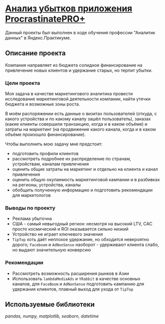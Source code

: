 # [Анализ убытков приложения ProcrastinatePRO+](app_unit_economics.ipynb)

Данный проекты был выполнен в ходе обучения профессии "Аналитик данных" в Яндекс.Практикуме.  

## Описание проекта
Компания направляет из бюджета солидное финансирование на привлечение новых клиентов и удержание старых, но терпит убытки.

### Цели проекта
Моя задача в качестве маркетингового аналитика провести исследование маркетинговой деятельности компании, найти утечки бюджета и возможные зоны роста.

В моём распоряжении есть данные о визитах пользователей (откуда, с какого устройства и по какому каналу зашёл пользователь), заказах (какие клиенты совершили транзакцию, когда и в каком объёме) и затраты на маркетинг (на продвижение какого канала, когда и в каком объёме произошло финансирование).

Чтобы выполнить мою задачу мне предстоит:

* подготовить профили клиентов 
* рассмотреть подробнее их распределение по странам, устройствам, каналам привлечения
* оценить общие затраты на маркетинг и отдельно на клиента и канал привлечения
* оценить общую окупаемость маркетинговой кампании и в разбивках на регионы, устройства, каналы
* обобщить полученную информацию и подготовить рекомендации для маркетологов

### Выводы по проекту  
* Реклама убыточна
* США - самый невыгодный регион: несмотря на высокий LTV, CAC просто космический и ROI оказывается сильно низкий
* Устройство не играет ключевого значения
* `TipTop` хоть даёт неплохое удержание, но обходится невероятно дорого; `Faceboom` и `AdNonSense` наоборот - удерживают клиента слабо, но выдают значительную конверсию

### Рекомендации  
* Рассмотреть возможность расширения рынков в Азии
* Использовать `lambdaMediaAds` и `YRabbit` в качестве основных каналов, для `FaceBoom` и `AdNonSense` подготовить кампанию для удержания клиентов, плавный выход для ухода от `TipTop` 

## Используемые библиотеки  
*pandas, numpy, matplotlib, seaborn, datetime* 
